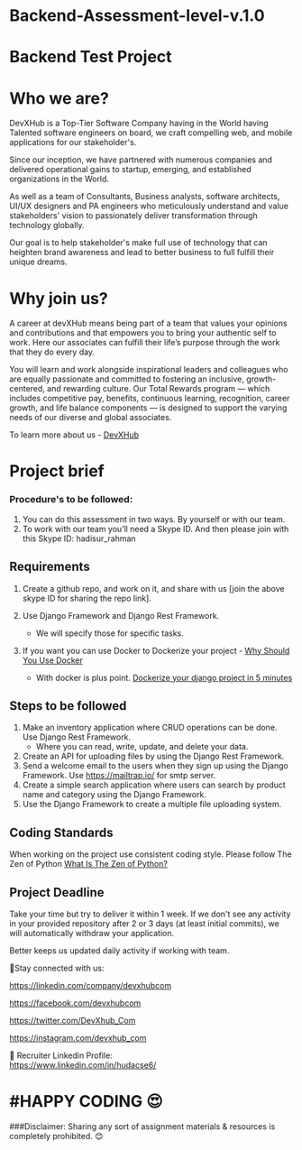 # Backend-Assessment-level-v.1.0

Backend Test Project
======================

Who we are?
====================

DevXHub is a Top-Tier Software Company having in the World having Talented software engineers on board, we craft compelling web, and mobile applications for our stakeholder's.

Since our inception, we have partnered with numerous companies and delivered operational gains to startup, emerging, and established organizations in the World.

As well as a team of Consultants, Business analysts, software architects,  UI/UX designers and PA engineers who meticulously understand and value stakeholders' vision to passionately deliver transformation through technology globally.

Our goal is to help stakeholder's make full use of technology that can heighten brand awareness and lead to better business to full fulfill their unique dreams.


Why join us?
=
A career at devXHub means being part of a team that values your opinions and contributions and that empowers you to bring your authentic self to work. Here our associates can fulfill their life’s purpose through the work that they do every day.

You will learn and work alongside inspirational leaders and colleagues who are equally passionate and committed to fostering an inclusive, growth-centered, and rewarding culture. Our Total Rewards program — which includes competitive pay, benefits, continuous learning, recognition, career growth, and life balance components — is designed to support the varying needs of our diverse and global associates.

To learn more about us - [DevXHub](https://devxhub.com)

Project brief
=
### Procedure's to be followed: 
1. You can do this assessment in two ways. By yourself or with our team.
2. To work with our team you’ll need a Skype ID. And then please join with this Skype ID: hadisur_rahman

## Requirements
1. Create a github repo, and work on it, and share with us [join the above skype ID for sharing the repo link]. 
2. Use Django Framework and Django Rest Framework. 
    * We will specify those for specific tasks.
3. If you want you can use Docker to Dockerize your project - [Why Should You Use Docker](https://www.geeksforgeeks.org/why-should-you-use-docker-7-major-reasons/#:~:text=1%20Consistent%20%26%20Isolated%20Environment.%20The%20very%20first,by%20default%20compared%20to%20the%20case%20with%20)

    * With docker is plus point. [Dockerize your django project in 5 minutes](https://justdjango.com/blog/django-docker-tutorial)

## Steps to be followed

1.	Make an inventory application where CRUD operations can be done. Use Django Rest Framework.
    * Where you can read, write, update, and delete your data. 
2.	Create an API for uploading files by using the Django Rest Framework.
3.	Send a welcome email to the users when they sign up using the Django Framework. Use https://mailtrap.io/ for smtp server. 
4.	Create a simple search application where users can search by product name and category using the Django Framework.
5.  Use the Django Framework to create a multiple file uploading system.


## Coding Standards
When working on the project use consistent coding style. Please follow The Zen of Python [What Is The Zen of Python?](https://learnpython.com/blog/zen-of-python/)


## Project Deadline
Take your time but try to deliver it within 1 week. If we don't see any activity in your provided repository after 2 or 3 days (at least initial commits), we will automatically withdraw your application.

Better keeps us updated daily activity if working with team. 


📣Stay connected with us:

https://linkedin.com/company/devxhubcom

https://facebook.com/devxhubcom 

https://twitter.com/DevXhub_Com 

https://instagram.com/devxhub_com

📣 Recruiter Linkedin Profile:  
https://www.linkedin.com/in/hudacse6/



#HAPPY CODING 😍
=


###Disclaimer: Sharing any sort of assignment materials & resources is completely prohibited. 😊 
